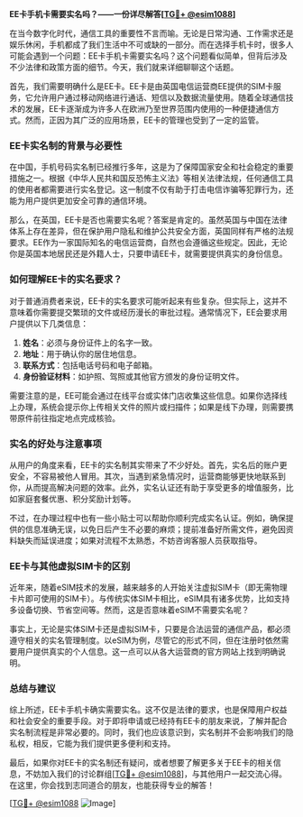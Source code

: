 **EE卡手机卡需要实名吗？——一份详尽解答[[TG💪+ @esim1088](https://t.me/s/esim1088)]**

在当今数字化时代，通信工具的重要性不言而喻。无论是日常沟通、工作需求还是娱乐休闲，手机都成了我们生活中不可或缺的一部分。而在选择手机卡时，很多人可能会遇到一个问题：EE卡手机卡需要实名吗？这个问题看似简单，但背后涉及不少法律和政策方面的细节。今天，我们就来详细聊聊这个话题。

首先，我们需要明确什么是EE卡。EE卡是由英国电信运营商EE提供的SIM卡服务，它允许用户通过移动网络进行通话、短信以及数据流量使用。随着全球通信技术的发展，EE卡逐渐成为许多人在欧洲乃至世界范围内使用的一种便捷通信方式。然而，正因为其广泛的应用场景，EE卡的管理也受到了一定的监管。

### **EE卡实名制的背景与必要性**

在中国，手机号码实名制已经推行多年，这是为了保障国家安全和社会稳定的重要措施之一。根据《中华人民共和国反恐怖主义法》等相关法律法规，任何通信工具的使用者都需要进行实名登记。这一制度不仅有助于打击电信诈骗等犯罪行为，还能为用户提供更加安全可靠的通信环境。

那么，在英国，EE卡是否也需要实名呢？答案是肯定的。虽然英国与中国在法律体系上存在差异，但在保护用户隐私和维护公共安全方面，英国同样有严格的法规要求。EE作为一家国际知名的电信运营商，自然也会遵循这些规定。因此，无论你是英国本地居民还是外籍人士，只要申请EE卡，就需要提供真实的身份信息。

### **如何理解EE卡的实名要求？**

对于普通消费者来说，EE卡的实名要求可能听起来有些复杂。但实际上，这并不意味着你需要提交繁琐的文件或经历漫长的审批过程。通常情况下，EE会要求用户提供以下几类信息：

1. **姓名**：必须与身份证件上的名字一致。
2. **地址**：用于确认你的居住地信息。
3. **联系方式**：包括电话号码和电子邮箱。
4. **身份验证材料**：如护照、驾照或其他官方颁发的身份证明文件。

需要注意的是，EE可能会通过在线平台或实体门店收集这些信息。如果你选择线上办理，系统会提示你上传相关文件的照片或扫描件；如果是线下办理，则需要携带原件前往指定地点完成核验。

### **实名的好处与注意事项**

从用户的角度来看，EE卡的实名制其实带来了不少好处。首先，实名后的账户更安全，不容易被他人冒用。其次，当遇到紧急情况时，运营商能够更快地联系到你，从而提高解决问题的效率。此外，实名认证还有助于享受更多的增值服务，比如家庭套餐优惠、积分奖励计划等。

不过，在办理过程中也有一些小贴士可以帮助你顺利完成实名认证。例如，确保提供的信息准确无误，以免日后产生不必要的麻烦；提前准备好所需文件，避免因资料缺失而延误进度；如果对流程不太熟悉，不妨咨询客服人员获取指导。

### **EE卡与其他虚拟SIM卡的区别**

近年来，随着eSIM技术的发展，越来越多的人开始关注虚拟SIM卡（即无需物理卡片即可使用的SIM卡）。与传统实体SIM卡相比，eSIM具有诸多优势，比如支持多设备切换、节省空间等。然而，这是否意味着eSIM不需要实名呢？

事实上，无论是实体SIM卡还是虚拟SIM卡，只要是合法运营的通信产品，都必须遵守相关的实名管理制度。以eSIM为例，尽管它的形式不同，但在注册时依然需要用户提供真实的个人信息。这一点可以从各大运营商的官方网站上找到明确说明。

### **总结与建议**

综上所述，EE卡手机卡确实需要实名。这不仅是法律的要求，也是保障用户权益和社会安全的重要手段。对于即将申请或已经持有EE卡的朋友来说，了解并配合实名制流程是非常必要的。同时，我们也应该意识到，实名制并不会影响我们的隐私权，相反，它能为我们提供更多便利和支持。

最后，如果你对EE卡的实名制还有疑问，或者想要了解更多关于EE卡的相关信息，不妨加入我们的讨论群组[[TG💪+ @esim1088](https://t.me/s/esim1088)]，与其他用户一起交流心得。在这里，你会找到志同道合的朋友，也能获得专业的解答！

[[TG💪+ @esim1088](https://t.me/s/esim1088) ![Image](https://i.postimg.cc/4NQfJmqS/Snipaste-2025-05-13-00-14-12.png)]